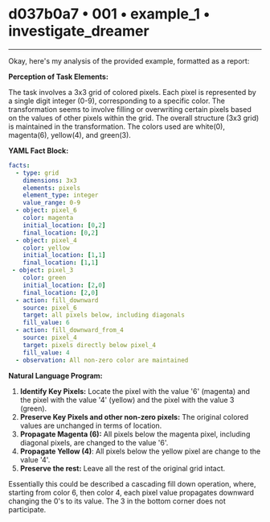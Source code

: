 # d037b0a7 • 001 • example_1 • investigate_dreamer

---
Okay, here's my analysis of the provided example, formatted as a report:

**Perception of Task Elements:**

The task involves a 3x3 grid of colored pixels. Each pixel is represented by a single digit integer (0-9), corresponding to a specific color. The transformation seems to involve filling or overwriting certain pixels based on the values of other pixels within the grid. The overall structure (3x3 grid) is maintained in the transformation. The colors used are white(0), magenta(6), yellow(4), and green(3).

**YAML Fact Block:**



```yaml
facts:
  - type: grid
    dimensions: 3x3
    elements: pixels
    element_type: integer
    value_range: 0-9
  - object: pixel_6
    color: magenta
    initial_location: [0,2]
    final_location: [0,2]
  - object: pixel_4
    color: yellow
    initial_location: [1,1]
    final_location: [1,1]
 - object: pixel_3
    color: green
    initial_location: [2,0]
    final_location: [2,0]
  - action: fill_downward
    source: pixel_6
    target: all pixels below, including diagonals
    fill_value: 6
  - action: fill_downward_from_4
    source: pixel_4
    target: pixels directly below pixel_4
    fill_value: 4
  - observation: All non-zero color are maintained
```



**Natural Language Program:**

1.  **Identify Key Pixels:** Locate the pixel with the value '6' (magenta) and the pixel with the value '4' (yellow) and the pixel with the value 3 (green).
2.  **Preserve Key Pixels and other non-zero pixels:** The original colored values are unchanged in terms of location.
3.  **Propagate Magenta (6):** All pixels below the magenta pixel, including diagonal pixels, are changed to the value '6'.
4. **Propagate Yellow (4)**: All pixels below the yellow pixel are change to the value '4'.
5. **Preserve the rest:** Leave all the rest of the original grid intact.

Essentially this could be described a cascading fill down operation, where, starting from color 6, then color 4, each pixel value propagates downward changing the 0's to its value. The 3 in the bottom corner does not participate.

